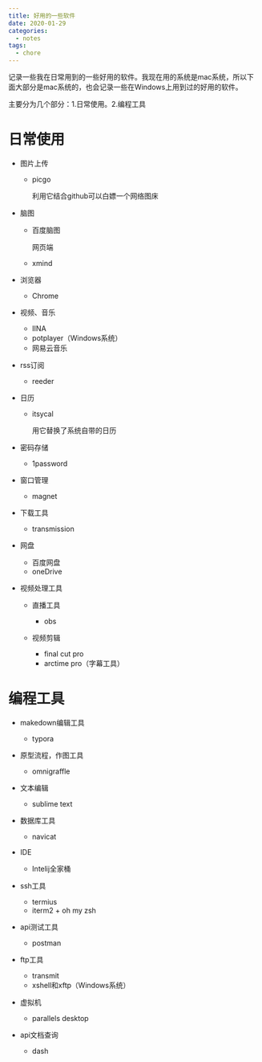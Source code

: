 ```yaml
---
title: 好用的一些软件
date: 2020-01-29
categories:
  - notes
tags:
  - chore
---
```


记录一些我在日常用到的一些好用的软件。我现在用的系统是mac系统，所以下面大部分是mac系统的，也会记录一些在Windows上用到过的好用的软件。

主要分为几个部分：1.日常使用。2.编程工具

# 日常使用

- 图片上传

  - picgo

    利用它结合github可以白嫖一个网络图床

- 脑图

  - 百度脑图

    网页端

  - xmind

- 浏览器

  - Chrome

- 视频、音乐

  - IINA
  - potplayer（Windows系统）
  - 网易云音乐

- rss订阅

  - reeder

- 日历

  - itsycal

    用它替换了系统自带的日历

- 密码存储
  - 1password

- 窗口管理
  - magnet

- 下载工具
  - transmission

- 网盘

  - 百度网盘
  - oneDrive

- 视频处理工具

  - 直播工具
    - obs

  - 视频剪辑
    - final cut pro
    - arctime pro（字幕工具）

# 编程工具

- makedown编辑工具
  - typora

- 原型流程，作图工具
  - omnigraffle

- 文本编辑
  - sublime text
- 数据库工具

  - navicat
- IDE

  - Intelij全家桶

- ssh工具
  - termius
  - iterm2 + oh my zsh
- api测试工具
  - postman

- ftp工具

  - transmit
  - xshell和xftp（Windows系统）

- 虚拟机
  - parallels desktop

- api文档查询
  - dash

